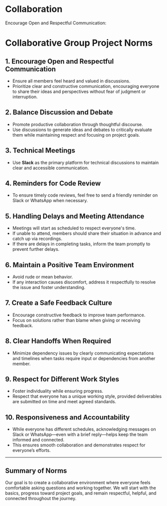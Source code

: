 # Collaboration

<!-- group norms summary -->
Encourage Open and Respectful Communication:
<!-- group norms list -->
# Collaborative Group Project Norms

## 1. Encourage Open and Respectful Communication
- Ensure all members feel heard and valued in discussions.
- Prioritize clear and constructive communication, encouraging everyone to share their ideas and perspectives without fear of judgment or interruption.

## 2. Balance Discussion and Debate
- Promote productive collaboration through thoughtful discourse.
- Use discussions to generate ideas and debates to critically evaluate them while maintaining respect and focusing on project goals.

## 3. Technical Meetings
- Use **Slack** as the primary platform for technical discussions to maintain clear and accessible communication.

## 4. Reminders for Code Review
- To ensure timely code reviews, feel free to send a friendly reminder on Slack or WhatsApp when necessary.

## 5. Handling Delays and Meeting Attendance
- Meetings will start as scheduled to respect everyone's time. 
- If unable to attend, members should share their situation in advance and catch up via recordings.
- If there are delays in completing tasks, inform the team promptly to prevent further delays.

## 6. Maintain a Positive Team Environment
- Avoid rude or mean behavior.
- If any interaction causes discomfort, address it respectfully to resolve the issue and foster understanding.

## 7. Create a Safe Feedback Culture
- Encourage constructive feedback to improve team performance.
- Focus on solutions rather than blame when giving or receiving feedback.

## 8. Clear Handoffs When Required
- Minimize dependency issues by clearly communicating expectations and timelines when tasks require input or dependencies from another member.

## 9. Respect for Different Work Styles
- Foster individuality while ensuring progress.
- Respect that everyone has a unique working style, provided deliverables are submitted on time and meet agreed standards.

## 10. Responsiveness and Accountability
- While everyone has different schedules, acknowledging messages on Slack or WhatsApp—even with a brief reply—helps keep the team informed and connected.
- This ensures smooth collaboration and demonstrates respect for everyone’s efforts.

---

## **Summary of Norms**
Our goal is to create a collaborative environment where everyone feels comfortable asking questions and working together. We will start with the basics, progress toward project goals, and remain respectful, helpful, and connected throughout the journey.

